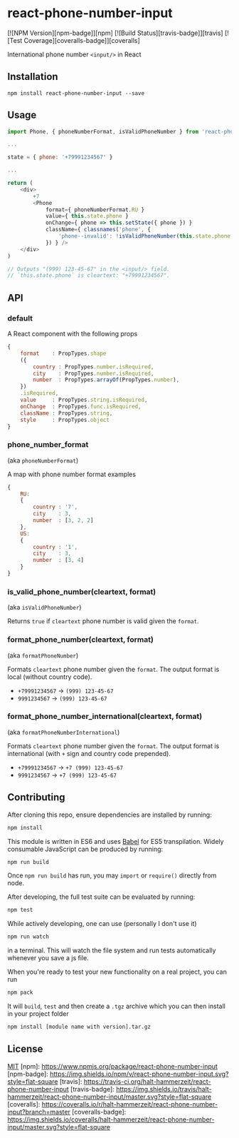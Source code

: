 # react-phone-number-input

[![NPM Version][npm-badge]][npm]
[![Build Status][travis-badge]][travis]
[![Test Coverage][coveralls-badge]][coveralls]

International phone number `<input/>` in React

## Installation

```
npm install react-phone-number-input --save
```

## Usage

```js
import Phone, { phoneNumberFormat, isValidPhoneNumber } from 'react-phone-number-input'

...

state = { phone: '+79991234567' }

...

return (
	<div>
		+7
		<Phone
			format={ phoneNumberFormat.RU }
			value={ this.state.phone }
			onChange={ phone => this.setState({ phone }) }
			className={ classnames('phone', {
				'phone--invalid': !isValidPhoneNumber(this.state.phone, phoneNumberFormat.RU)
			}) } />
	</div>
)

// Outputs "(999) 123-45-67" in the <input/> field.
// `this.state.phone` is cleartext: "+79991234567".
```

## API

### default

A React component with the following props

```js
{
	format    : PropTypes.shape
	({
		country : PropTypes.number.isRequired,
		city    : PropTypes.number.isRequired,
		number  : PropTypes.arrayOf(PropTypes.number),
	})
	.isRequired,
	value     : PropTypes.string.isRequired,
	onChange  : PropTypes.func.isRequired,
	className : PropTypes.string,
	style     : PropTypes.object
}
```

### phone_number_format

(aka `phoneNumberFormat`)

A map with phone number format examples

```js
{
	RU:
	{
		country : '7',
		city    : 3,
		number  : [3, 2, 2]
	},
	US:
	{
		country : '1',
		city    : 3,
		number  : [3, 4]
	}
}
```

### is_valid_phone_number(cleartext, format)

(aka `isValidPhoneNumber`)

Returns `true` if `cleartext` phone number is valid given the `format`.

### format_phone_number(cleartext, format)

(aka `formatPhoneNumber`)

Formats `cleartext` phone number given the `format`. The output format is local (without country code).

 * `+79991234567` → `(999) 123-45-67`
 * `9991234567` → `(999) 123-45-67`

### format_phone_number_international(cleartext, format)

(aka `formatPhoneNumberInternational`)

Formats `cleartext` phone number given the `format`. The output format is international (with `+` sign and country code prepended).

 * `+79991234567` → `+7 (999) 123-45-67`
 * `9991234567` → `+7 (999) 123-45-67`

## Contributing

After cloning this repo, ensure dependencies are installed by running:

```sh
npm install
```

This module is written in ES6 and uses [Babel](http://babeljs.io/) for ES5
transpilation. Widely consumable JavaScript can be produced by running:

```sh
npm run build
```

Once `npm run build` has run, you may `import` or `require()` directly from
node.

After developing, the full test suite can be evaluated by running:

```sh
npm test
```

While actively developing, one can use (personally I don't use it)

```sh
npm run watch
```

in a terminal. This will watch the file system and run tests automatically 
whenever you save a js file.

When you're ready to test your new functionality on a real project, you can run

```sh
npm pack
```

It will `build`, `test` and then create a `.tgz` archive which you can then install in your project folder

```sh
npm install [module name with version].tar.gz
```

## License

[MIT](LICENSE)
[npm]: https://www.npmjs.org/package/react-phone-number-input
[npm-badge]: https://img.shields.io/npm/v/react-phone-number-input.svg?style=flat-square
[travis]: https://travis-ci.org/halt-hammerzeit/react-phone-number-input
[travis-badge]: https://img.shields.io/travis/halt-hammerzeit/react-phone-number-input/master.svg?style=flat-square
[coveralls]: https://coveralls.io/r/halt-hammerzeit/react-phone-number-input?branch=master
[coveralls-badge]: https://img.shields.io/coveralls/halt-hammerzeit/react-phone-number-input/master.svg?style=flat-square
